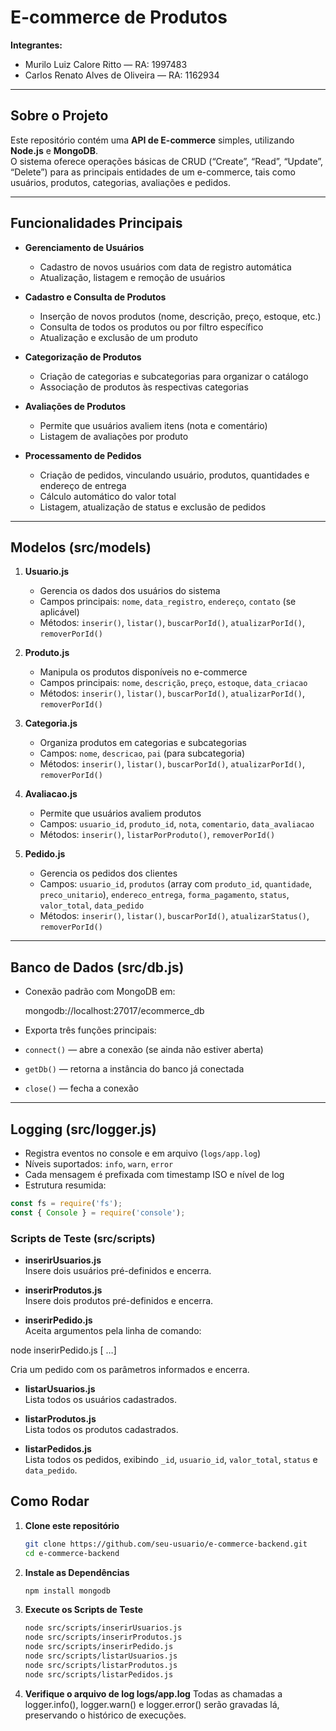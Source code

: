 # E-commerce de Produtos

**Integrantes:**  
- Murilo Luiz Calore Ritto — RA: 1997483  
- Carlos Renato Alves de Oliveira — RA: 1162934  

---

## Sobre o Projeto

Este repositório contém uma **API de E-commerce** simples, utilizando **Node.js** e **MongoDB**.  
O sistema oferece operações básicas de CRUD (“Create”, “Read”, “Update”, “Delete”) para as principais entidades de um e-commerce, tais como usuários, produtos, categorias, avaliações e pedidos.

---

## Funcionalidades Principais

- **Gerenciamento de Usuários**  
  - Cadastro de novos usuários com data de registro automática  
  - Atualização, listagem e remoção de usuários  

- **Cadastro e Consulta de Produtos**  
  - Inserção de novos produtos (nome, descrição, preço, estoque, etc.)  
  - Consulta de todos os produtos ou por filtro específico  
  - Atualização e exclusão de um produto  

- **Categorização de Produtos**  
  - Criação de categorias e subcategorias para organizar o catálogo  
  - Associação de produtos às respectivas categorias  

- **Avaliações de Produtos**  
  - Permite que usuários avaliem itens (nota e comentário)  
  - Listagem de avaliações por produto  

- **Processamento de Pedidos**  
  - Criação de pedidos, vinculando usuário, produtos, quantidades e endereço de entrega  
  - Cálculo automático do valor total  
  - Listagem, atualização de status e exclusão de pedidos  

---

## Modelos (src/models)

1. **Usuario.js**  
   - Gerencia os dados dos usuários do sistema  
   - Campos principais: `nome`, `data_registro`, `endereço`, `contato` (se aplicável)  
   - Métodos: `inserir()`, `listar()`, `buscarPorId()`, `atualizarPorId()`, `removerPorId()`

2. **Produto.js**  
   - Manipula os produtos disponíveis no e-commerce  
   - Campos principais: `nome`, `descrição`, `preço`, `estoque`, `data_criacao`  
   - Métodos: `inserir()`, `listar()`, `buscarPorId()`, `atualizarPorId()`, `removerPorId()`

3. **Categoria.js**  
   - Organiza produtos em categorias e subcategorias  
   - Campos: `nome`, `descricao`, `pai` (para subcategoria)  
   - Métodos: `inserir()`, `listar()`, `buscarPorId()`, `atualizarPorId()`, `removerPorId()`

4. **Avaliacao.js**  
   - Permite que usuários avaliem produtos  
   - Campos: `usuario_id`, `produto_id`, `nota`, `comentario`, `data_avaliacao`  
   - Métodos: `inserir()`, `listarPorProduto()`, `removerPorId()`

5. **Pedido.js**  
   - Gerencia os pedidos dos clientes  
   - Campos: `usuario_id`, `produtos` (array com `produto_id`, `quantidade`, `preco_unitario`), `endereco_entrega`, `forma_pagamento`, `status`, `valor_total`, `data_pedido`  
   - Métodos: `inserir()`, `listar()`, `buscarPorId()`, `atualizarStatus()`, `removerPorId()`

---

## Banco de Dados (src/db.js)

- Conexão padrão com MongoDB em:  
    
    mongodb://localhost:27017/ecommerce_db

- Exporta três funções principais:  
- `connect()` — abre a conexão (se ainda não estiver aberta)  
- `getDb()` — retorna a instância do banco já conectada  
- `close()` — fecha a conexão  

---

## Logging (src/logger.js)

- Registra eventos no console e em arquivo (`logs/app.log`)  
- Níveis suportados: `info`, `warn`, `error`  
- Cada mensagem é prefixada com timestamp ISO e nível de log  
- Estrutura resumida:
```js
const fs = require('fs');
const { Console } = require('console');
```

### Scripts de Teste (src/scripts)

- **inserirUsuarios.js**  
  Insere dois usuários pré-definidos e encerra.

- **inserirProdutos.js**  
  Insere dois produtos pré-definidos e encerra.

- **inserirPedido.js**  
  Aceita argumentos pela linha de comando:

node inserirPedido.js <usuarioId> <prod1Id> <qtd1> <preco1> [<prod2Id> <qtd2> <preco2> …]

Cria um pedido com os parâmetros informados e encerra.

- **listarUsuarios.js**  
Lista todos os usuários cadastrados.

- **listarProdutos.js**  
Lista todos os produtos cadastrados.

- **listarPedidos.js**  
Lista todos os pedidos, exibindo `_id`, `usuario_id`, `valor_total`, `status` e `data_pedido`.

## Como Rodar

1. **Clone este repositório**  
   ```bash
   git clone https://github.com/seu-usuario/e-commerce-backend.git
   cd e-commerce-backend

2. **Instale as Dependências**  
   ```bash
   npm install mongodb

3. **Execute os Scripts de Teste**  
   ```bash
   node src/scripts/inserirUsuarios.js
   node src/scripts/inserirProdutos.js
   node src/scripts/inserirPedido.js
   node src/scripts/listarUsuarios.js
   node src/scripts/listarProdutos.js
   node src/scripts/listarPedidos.js

4. **Verifique o arquivo de log logs/app.log**
    Todas as chamadas a logger.info(), logger.warn() e logger.error() serão gravadas lá, preservando o histórico de execuções.